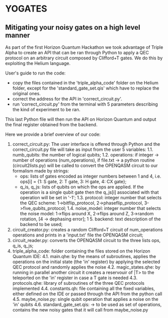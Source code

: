 # YOGATES
## Mitigating your noisy gates on a high level manner

As part of the first Horizon Quantum Hackathon we took advantage of Triple Alpha to create an API that can be ran through Python to apply a QEC protocol on an arbitrary circuit composed by Clifford+T gates. We do this by exploiting the Helium language. 

User's guide to run the code:
- copy the files contained in the 'triple_alpha_code' folder on the Helium folder, except for the 'standard_gate_set.qis' which have to replace the original ones.
- correct the address for the API in 'correct_circuit.py'.
- run 'correct_circuit.py' from the terminal with 5 parameters describing the kind of experiment to be ran.

This last Python file will then run the API on Horizon Quantum and output the final register obtained from the backend. 

Here we provide a brief overview of our code:
1. correct_circuit.py: The user interface is offered through Python and the correct_circuit.py file will take as input from the user 5 variables:
  1.1. numb_qubits: the number of logical qubits;
  1.2. operations: if integer -> number of operations (num_operations), if file.txt -> a python routine (circuit2lists.py) will be called to convert the OPENQASM circuit to our formalism made by strings:
   - ops: lists of gates encoded as integer numbers between 1 and 4, i.e. ops[i] = {1: S gate, 2: T gate, 3: H gate, 4: CX gate};
   - q_is, q_js: lists of qubits on which the ops are applied. If the operation is a single qubit gate then the q_js[i] associated with that operation will be set in '-1';
  1.3. protocol: integer number that selects the QEC scheme: 1->bitflip_protocol, 2->phaseflip_protocol, 3->five_qubits_protocol;
  1.4. noise_model: integer number that selects the noise model: 1->flips around X, 2->flips around Z, 3->random rotation, [4 -> dephasing error];
  1  5. backend: text description of the backend to be used;
2. circuit_creator.py: creates a random Clifford+T circuit of num_operations operations and prints in a 'input.txt' file the OPENQASM circuit;
3. circuit_reader.py: converts the OPENQASM circuit to the three lists ops, q_is, q_js;
4. triple_alpha_code: folder containing the files stored on the Horizon Quantum IDE:
  4.1. main.qhe: by the means of subroutines, applies the operations on the initial state (the 'in' register) by applying the selected QEC protocol and randomly applies the noise
  4.2. magic_states.qhe: by running in parallel another circuit it creates a reservouir of |T> to the teleported on the 'in' register in case a T gate is needed
  4.3. protocols.qhe: library of subroutines of the three QEC protocols implemented
  4.4. constants.qh: file containing all the fixed variables, either defined on the IDE or passed through the API from the python call
  4.5. maybe_noise.py: single qubit operation that applies a noise on the 'in' qubits
  4.6. standard_gate_set.qis: -> to be used as set of operations, contains the new noisy gates that it will call from maybe_noise.py





